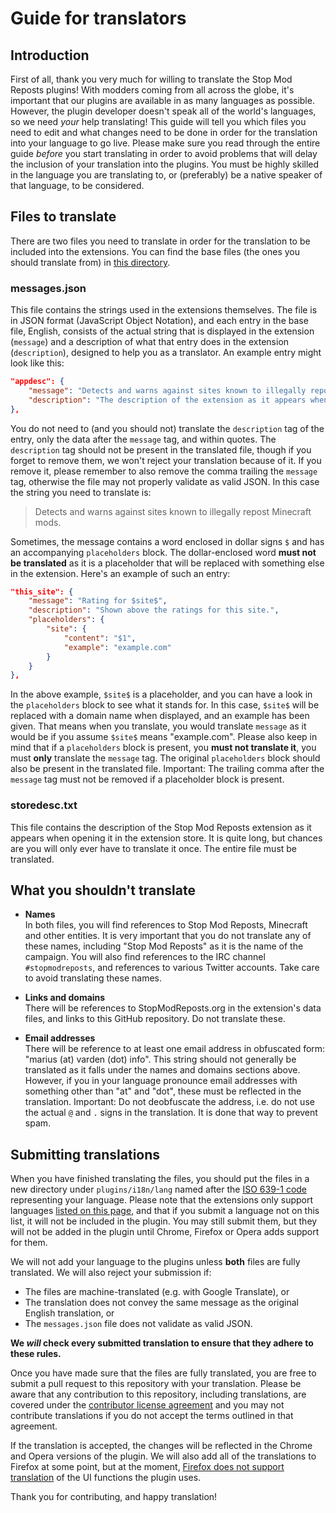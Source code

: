 # Guide for translators

## Introduction

First of all, thank you very much for willing to translate the Stop Mod Reposts plugins! With modders coming from all across the globe, it's important that our plugins are available in as many languages as possible. However, the plugin developer doesn't speak all of the world's languages, so we need _your_ help translating! This guide will tell you which files you need to edit and what changes need to be done in order for the translation into your language to go live. Please make sure you read through the entire guide *before* you start translating in order to avoid problems that will delay the inclusion of your translation into the plugins. You must be highly skilled in the language you are translating to, or (preferably) be a native speaker of that language, to be considered.

## Files to translate

There are two files you need to translate in order for the translation to be included into the extensions. You can find the base files (the ones you should translate from) in [this directory](https://github.com/VictiniX888/Illegal-Mod-Sites/blob/master/plugins/i18n/lang/en).

### messages.json

This file contains the strings used in the extensions themselves. The file is in JSON format (JavaScript Object Notation), and each entry in the base file, English, consists of the actual string that is displayed in the extension (`message`) and a description of what that entry does in the extension (`description`), designed to help you as a translator. An example entry might look like this:

```json
"appdesc": {
    "message": "Detects and warns against sites known to illegally repost Minecraft mods.",
    "description": "The description of the extension as it appears when searching in Chrome Web Store."
},
```

You do not need to (and you should not) translate the `description` tag of the entry, only the data after the `message` tag, and within quotes. The `description` tag should not be present in the translated file, though if you forget to remove them, we won't reject your translation because of it. If you remove it, please remember to also remove the comma trailing the `message` tag, otherwise the file may not properly validate as valid JSON. In this case the string you need to translate is:

> Detects and warns against sites known to illegally repost Minecraft mods.

Sometimes, the message contains a word enclosed in dollar signs `$` and has an accompanying `placeholders` block. The dollar-enclosed word **must not be translated** as it is a placeholder that will be replaced with something else in the extension. Here's an example of such an entry:

```json
"this_site": {
    "message": "Rating for $site$",
    "description": "Shown above the ratings for this site.",
    "placeholders": {
        "site": {
            "content": "$1",
            "example": "example.com"
        }
    }
},
```

In the above example, `$site$` is a placeholder, and you can have a look in the `placeholders` block to see what it stands for. In this case, `$site$` will be replaced with a domain name when displayed, and an example has been given. That means when you translate, you would translate `message` as it would be if you assume `$site$` means "example.com". Please also keep in mind that if a `placeholders` block is present, you **must not translate it**, you must **only** translate the `message` tag. The original `placeholders` block should also be present in the translated file. Important: The trailing comma after the `message` tag must not be removed if a placeholder block is present.

### storedesc.txt

This file contains the description of the Stop Mod Reposts extension as it appears when opening it in the extension store. It is quite long, but chances are you will only ever have to translate it once. The entire file must be translated.

## What you shouldn't translate

* **Names**  
In both files, you will find references to Stop Mod Reposts, Minecraft and other entities. It is very important that you do not translate any of these names, including "Stop Mod Reposts" as it is the name of the campaign. You will also find references to the IRC channel `#stopmodreposts`, and references to various Twitter accounts. Take care to avoid translating these names.

* **Links and domains**  
There will be references to StopModReposts.org in the extension's data files, and links to this GitHub repository. Do not translate these.

* **Email addresses**  
There will be reference to at least one email address in obfuscated form: "marius (at) varden (dot) info". This string should not generally be translated as it falls under the names and domains sections above. However, if you in your language pronounce email addresses with something other than "at" and "dot", these must be reflected in the translation. Important: Do not deobfuscate the address, i.e. do not use the actual `@` and `.` signs in the translation. It is done that way to prevent spam.

## Submitting translations

When you have finished translating the files, you should put the files in a new directory under `plugins/i18n/lang` named after the [ISO 639-1 code](https://en.wikipedia.org/wiki/List_of_ISO_639-1_codes) representing your language. Please note that the extensions only support languages [listed on this page](https://developer.chrome.com/webstore/i18n#localeTable), and that if you submit a language not on this list, it will not be included in the plugin. You may still submit them, but they will not be added in the plugin until Chrome, Firefox or Opera adds support for them.

We will not add your language to the plugins unless **both** files are fully translated. We will also reject your submission if:

* The files are machine-translated (e.g. with Google Translate), or
* The translation does not convey the same message as the original English translation, or
* The `messages.json` file does not validate as valid JSON.

**We *will* check every submitted translation to ensure that they adhere to these rules.**

Once you have made sure that the files are fully translated, you are free to submit a pull request to this repository with your translation. Please be aware that any contribution to this repository, including translations, are covered under the [contributor license agreement](https://github.com/VictiniX888/Illegal-Mod-Sites/blob/master/CONTRIBUTING.md) and you may not contribute translations if you do not accept the terms outlined in that agreement.

If the translation is accepted, the changes will be reflected in the Chrome and Opera versions of the plugin. We will also add all of the translations to Firefox at some point, but at the moment, [Firefox does not support translation](https://developer.mozilla.org/en-US/Add-ons/SDK/Tutorials/l10n#Limitations) of the UI functions the plugin uses.

Thank you for contributing, and happy translation!
